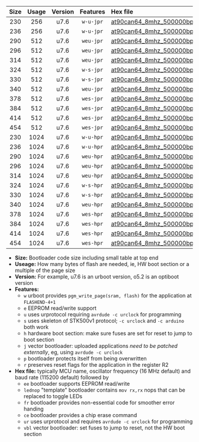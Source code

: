 |Size|Usage|Version|Features|Hex file|
|:-:|:-:|:-:|:-:|:--|
|230|256|u7.6|`w-u-jpr`|[at90can64_8mhz_500000bps_ur_vbl.hex](https://raw.githubusercontent.com/stefanrueger/urboot/main//at90can64_8mhz_500000bps_ur_vbl.hex)|
|236|256|u7.6|`w-u-jpr`|[at90can64_8mhz_500000bps_lednop_ur_vbl.hex](https://raw.githubusercontent.com/stefanrueger/urboot/main//at90can64_8mhz_500000bps_lednop_ur_vbl.hex)|
|290|512|u7.6|`weu-jpr`|[at90can64_8mhz_500000bps_ee_ur_vbl.hex](https://raw.githubusercontent.com/stefanrueger/urboot/main//at90can64_8mhz_500000bps_ee_ur_vbl.hex)|
|296|512|u7.6|`weu-jpr`|[at90can64_8mhz_500000bps_ee_lednop_ur_vbl.hex](https://raw.githubusercontent.com/stefanrueger/urboot/main//at90can64_8mhz_500000bps_ee_lednop_ur_vbl.hex)|
|314|512|u7.6|`weu-jpr`|[at90can64_8mhz_500000bps_ee_lednop_fr_ur_vbl.hex](https://raw.githubusercontent.com/stefanrueger/urboot/main//at90can64_8mhz_500000bps_ee_lednop_fr_ur_vbl.hex)|
|324|512|u7.6|`w-s-jpr`|[at90can64_8mhz_500000bps_vbl.hex](https://raw.githubusercontent.com/stefanrueger/urboot/main//at90can64_8mhz_500000bps_vbl.hex)|
|330|512|u7.6|`w-s-jpr`|[at90can64_8mhz_500000bps_lednop_vbl.hex](https://raw.githubusercontent.com/stefanrueger/urboot/main//at90can64_8mhz_500000bps_lednop_vbl.hex)|
|340|512|u7.6|`weu-jpr`|[at90can64_8mhz_500000bps_ee_lednop_fr_ce_ur_vbl.hex](https://raw.githubusercontent.com/stefanrueger/urboot/main//at90can64_8mhz_500000bps_ee_lednop_fr_ce_ur_vbl.hex)|
|378|512|u7.6|`wes-jpr`|[at90can64_8mhz_500000bps_ee_vbl.hex](https://raw.githubusercontent.com/stefanrueger/urboot/main//at90can64_8mhz_500000bps_ee_vbl.hex)|
|384|512|u7.6|`wes-jpr`|[at90can64_8mhz_500000bps_ee_lednop_vbl.hex](https://raw.githubusercontent.com/stefanrueger/urboot/main//at90can64_8mhz_500000bps_ee_lednop_vbl.hex)|
|414|512|u7.6|`wes-jpr`|[at90can64_8mhz_500000bps_ee_lednop_fr_vbl.hex](https://raw.githubusercontent.com/stefanrueger/urboot/main//at90can64_8mhz_500000bps_ee_lednop_fr_vbl.hex)|
|454|512|u7.6|`wes-jpr`|[at90can64_8mhz_500000bps_ee_lednop_fr_ce_vbl.hex](https://raw.githubusercontent.com/stefanrueger/urboot/main//at90can64_8mhz_500000bps_ee_lednop_fr_ce_vbl.hex)|
|230|1024|u7.6|`w-u-hpr`|[at90can64_8mhz_500000bps_ur.hex](https://raw.githubusercontent.com/stefanrueger/urboot/main//at90can64_8mhz_500000bps_ur.hex)|
|236|1024|u7.6|`w-u-hpr`|[at90can64_8mhz_500000bps_lednop_ur.hex](https://raw.githubusercontent.com/stefanrueger/urboot/main//at90can64_8mhz_500000bps_lednop_ur.hex)|
|290|1024|u7.6|`weu-hpr`|[at90can64_8mhz_500000bps_ee_ur.hex](https://raw.githubusercontent.com/stefanrueger/urboot/main//at90can64_8mhz_500000bps_ee_ur.hex)|
|296|1024|u7.6|`weu-hpr`|[at90can64_8mhz_500000bps_ee_lednop_ur.hex](https://raw.githubusercontent.com/stefanrueger/urboot/main//at90can64_8mhz_500000bps_ee_lednop_ur.hex)|
|314|1024|u7.6|`weu-hpr`|[at90can64_8mhz_500000bps_ee_lednop_fr_ur.hex](https://raw.githubusercontent.com/stefanrueger/urboot/main//at90can64_8mhz_500000bps_ee_lednop_fr_ur.hex)|
|324|1024|u7.6|`w-s-hpr`|[at90can64_8mhz_500000bps.hex](https://raw.githubusercontent.com/stefanrueger/urboot/main//at90can64_8mhz_500000bps.hex)|
|330|1024|u7.6|`w-s-hpr`|[at90can64_8mhz_500000bps_lednop.hex](https://raw.githubusercontent.com/stefanrueger/urboot/main//at90can64_8mhz_500000bps_lednop.hex)|
|340|1024|u7.6|`weu-hpr`|[at90can64_8mhz_500000bps_ee_lednop_fr_ce_ur.hex](https://raw.githubusercontent.com/stefanrueger/urboot/main//at90can64_8mhz_500000bps_ee_lednop_fr_ce_ur.hex)|
|378|1024|u7.6|`wes-hpr`|[at90can64_8mhz_500000bps_ee.hex](https://raw.githubusercontent.com/stefanrueger/urboot/main//at90can64_8mhz_500000bps_ee.hex)|
|384|1024|u7.6|`wes-hpr`|[at90can64_8mhz_500000bps_ee_lednop.hex](https://raw.githubusercontent.com/stefanrueger/urboot/main//at90can64_8mhz_500000bps_ee_lednop.hex)|
|414|1024|u7.6|`wes-hpr`|[at90can64_8mhz_500000bps_ee_lednop_fr.hex](https://raw.githubusercontent.com/stefanrueger/urboot/main//at90can64_8mhz_500000bps_ee_lednop_fr.hex)|
|454|1024|u7.6|`wes-hpr`|[at90can64_8mhz_500000bps_ee_lednop_fr_ce.hex](https://raw.githubusercontent.com/stefanrueger/urboot/main//at90can64_8mhz_500000bps_ee_lednop_fr_ce.hex)|

- **Size:** Bootloader code size including small table at top end
- **Useage:** How many bytes of flash are needed, ie, HW boot section or a multiple of the page size
- **Version:** For example, u7.6 is an urboot version, o5.2 is an optiboot version
- **Features:**
  + `w` urboot provides `pgm_write_page(sram, flash)` for the application at `FLASHEND-4+1`
  + `e` EEPROM read/write support
  + `u` uses urprotocol requiring `avrdude -c urclock` for programming
  + `s` uses skeleton of STK500v1 protocol; `-c urclock` and `-c arduino` both work
  + `h` hardware boot section: make sure fuses are set for reset to jump to boot section
  + `j` vector bootloader: uploaded applications *need to be patched externally*, eg, using `avrdude -c urclock`
  + `p` bootloader protects itself from being overwritten
  + `r` preserves reset flags for the application in the register R2
- **Hex file:** typically MCU name, oscillator frequency (16 MHz default) and baud rate (115200 default) followed by
  + `ee` bootloader supports EEPROM read/write
  + `lednop` "template" bootloader contains `mov rx,rx` nops that can be replaced to toggle LEDs
  + `fr` bootloader provides non-essential code for smoother error handing
  + `ce` bootloader provides a chip erase command
  + `ur` uses urprotocol and requires `avrdude -c urclock` for programming
  + `vbl` vector bootloader: set fuses to jump to reset, not the HW boot section
